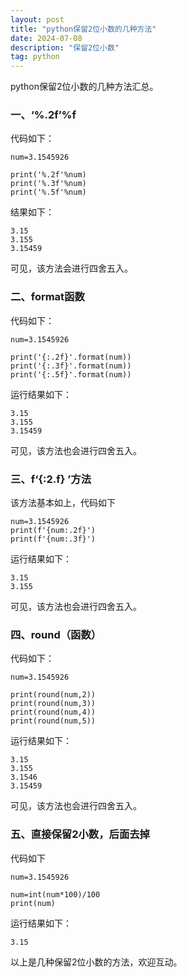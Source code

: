 ```yaml
---
layout: post
title: "python保留2位小数的几种方法"
date: 2024-07-08
description: "保留2位小数"
tag: python
---  
```

python保留2位小数的几种方法汇总。

### 一、‘%.2f’%f

代码如下：
```
num=3.1545926

print('%.2f'%num)
print('%.3f'%num)
print('%.5f'%num)

```
结果如下：

```
3.15
3.155
3.15459
```
可见，该方法会进行四舍五入。

### 二、format函数  

代码如下：
```
num=3.1545926

print('{:.2f}'.format(num))
print('{:.3f}'.format(num))
print('{:.5f}'.format(num))
```
运行结果如下：

```
3.15
3.155
3.15459
```
可见，该方法也会进行四舍五入。

### 三、f‘{:2.f} ’方法

该方法基本如上，代码如下
```
num=3.1545926
print(f'{num:.2f}')
print(f'{num:.3f}')
```
运行结果如下：
```
3.15
3.155
```
可见，该方法也会进行四舍五入。

### 四、round（函数）
代码如下：
```
num=3.1545926

print(round(num,2))
print(round(num,3))
print(round(num,4))
print(round(num,5))
```
运行结果如下：
```
3.15
3.155
3.1546
3.15459
```
可见，该方法也会进行四舍五入。

### 五、直接保留2小数，后面去掉  

代码如下
```
num=3.1545926

num=int(num*100)/100
print(num)
```
运行结果如下：

```
3.15
```

以上是几种保留2位小数的方法，欢迎互动。



